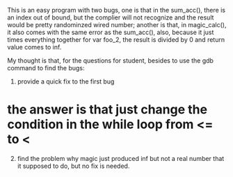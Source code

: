 This is an easy program with two bugs, one is that in the sum_acc(), there is an index out of bound, but the complier will not recognize and the result would be pretty randominzed wired number; another is that, in magic_calc(), it also comes with the same error as the sum_acc(), also, because it just times everything together for var foo_2, the result is divided by 0 and return value comes to inf. 

My thought is that, for the questions for student, besides to use the gdb command to find the bugs:

1. provide a quick fix to the first bug
# the answer is that just change the condition in the while loop from <= to <
2. find the problem why magic just produced inf but not a real number that it supposed to do, but no fix is needed.

